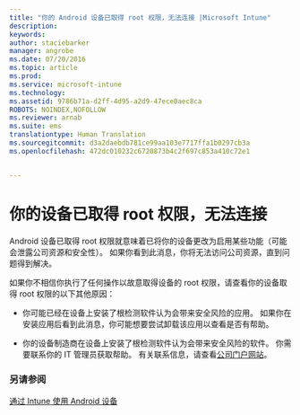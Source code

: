 ```yaml
---
title: "你的 Android 设备已取得 root 权限，无法连接 |Microsoft Intune"
description: 
keywords: 
author: staciebarker
manager: angrobe
ms.date: 07/20/2016
ms.topic: article
ms.prod: 
ms.service: microsoft-intune
ms.technology: 
ms.assetid: 9786b71a-d2ff-4d95-a2d9-47ece0aec8ca
ROBOTS: NOINDEX,NOFOLLOW
ms.reviewer: arnab
ms.suite: ems
translationtype: Human Translation
ms.sourcegitcommit: d3a2daebdb781ce99aa103e7717ffa1b0297cb3a
ms.openlocfilehash: 472dc010232c6720873b4c2f697c853a410c72e1


---
```



# 你的设备已取得 root 权限，无法连接

Android 设备已取得 root 权限就意味着已将你的设备更改为启用某些功能（可能会泄露公司资源和安全性）。 如果你看到此消息，你将无法访问公司资源，直到问题得到解决。

如果你不相信你执行了任何操作以故意取得设备的 root 权限，请查看你的设备取得 root 权限的以下其他原因：

- 你可能已经在设备上安装了根检测软件认为会带来安全风险的应用。 如果你在安装应用后看到此消息，你可能想要尝试卸载该应用以查看是否有帮助。

- 你的设备制造商在设备上安装了根检测软件认为会带来安全风险的软件。 你需要联系你的 IT 管理员获取帮助。 有关联系信息，请查看[公司门户网站](http://portal.manage.microsoft.com)。


### 另请参阅
[通过 Intune 使用 Android 设备](using-your-android-device-with-intune.md)



<!--HONumber=Aug16_HO4-->


